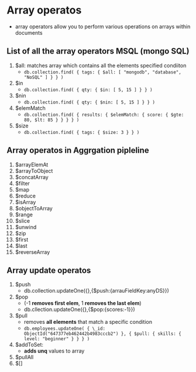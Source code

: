 # Array operatos

- array operators allow you to perform various operations on arrays within documents

## List of all the array operators MSQL (mongo SQL)

1. $all: matches array which contains all the elements specified condiiton
   - `db.collection.find( { tags: { $all: [ "mongodb", "database", "NoSQL" ] } } )`
2. $in
   - `db.collection.find( { qty: { $in: [ 5, 15 ] } } )`
3. $nin
   - `db.collection.find( { qty: { $nin: [ 5, 15 ] } } )`
4. $elemMatch
   - `db.collection.find( { results: { $elemMatch: { score: { $gte: 80, $lt: 85 } } } } )`
5. $size
   - `db.collection.find( { tags: { $size: 3 } } )`

## Array operatos in Aggrgation pipleline

1. $arrayElemAt
2. $arrayToObject
3. $concatArray
4. $filter
5. $map
6. $reduce
7. $isArray
8. $objectToArray
9. $range
10. $slice
11. $unwind
12. $zip
13. $first
14. $last
15. $reverseArray

## Array update operatos

1. $push
   - db.collection.updateOne({},{$push:{arrauFieldKey:anyDS}})
2. $pop
   - (-1 **removes first elem**, 1 **removes the last elem**)
   - db.cllection.updateOne({},{$pop:{scores:-1}})
3. $pull
   - removes **all elements** that match a specific condition
   - `db.employees.updateOne(
{ \_id: ObjectId("647377eb462442b4983cccb2") },
{ $pull: { skills: { level: "beginner" } } }
)`
4. $addToSet:
   - **adds unq** values to array
5. $pullAll
6. $[]
